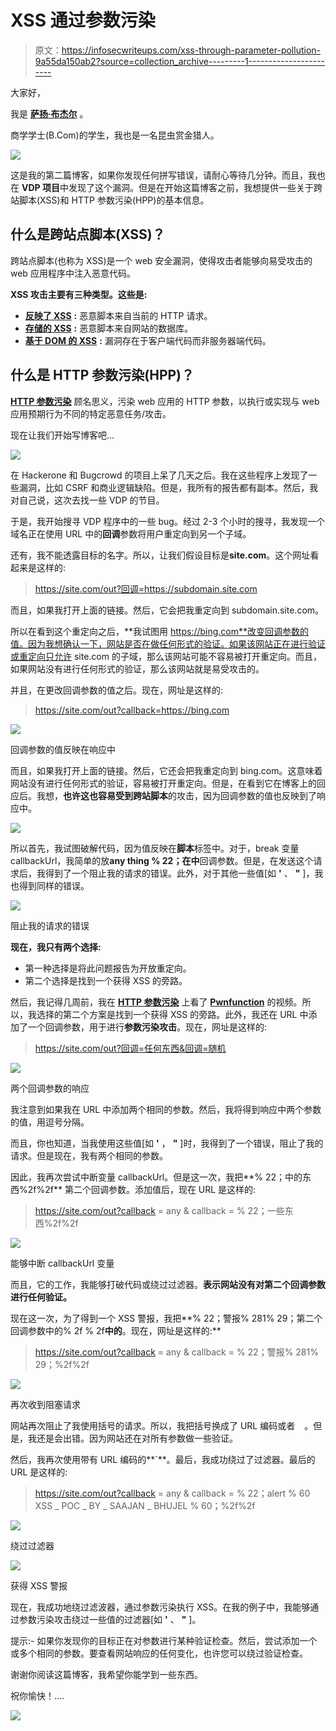 # XSS 通过参数污染

> 原文：<https://infosecwriteups.com/xss-through-parameter-pollution-9a55da150ab2?source=collection_archive---------1----------------------->

大家好，

我是 [**萨扬·布杰尔**](https://twitter.com/saajanbhujel) 。

商学学士(B.Com)的学生，我也是一名昆虫赏金猎人。

![](img/5c0adf738f1fde5f7bd8fdb9851e3706.png)

这是我的第二篇博客，如果你发现任何拼写错误，请耐心等待几分钟。而且，我也在 **VDP 项目**中发现了这个漏洞。但是在开始这篇博客之前，我想提供一些关于跨站脚本(XSS)和 HTTP 参数污染(HPP)的基本信息。

## 什么是跨站点脚本(XSS)？

跨站点脚本(也称为 XSS)是一个 web 安全漏洞，使得攻击者能够向易受攻击的 web 应用程序中注入恶意代码。

**XSS 攻击主要有三种类型。这些是:**

*   [**反映了 XSS**](https://portswigger.net/web-security/cross-site-scripting#reflected-cross-site-scripting) **:** 恶意脚本来自当前的 HTTP 请求。
*   [**存储的 XSS**](https://portswigger.net/web-security/cross-site-scripting#stored-cross-site-scripting) **:** 恶意脚本来自网站的数据库。
*   [**基于 DOM 的 XSS**](https://portswigger.net/web-security/cross-site-scripting#dom-based-cross-site-scripting) **:** 漏洞存在于客户端代码而非服务器端代码。

## 什么是 HTTP 参数污染(HPP)？

[**HTTP 参数污染**](https://www.acunetix.com/blog/whitepaper-http-parameter-pollution/) 顾名思义，污染 web 应用的 HTTP 参数，以执行或实现与 web 应用预期行为不同的特定恶意任务/攻击。

现在让我们开始写博客吧…

![](img/50f5c47cf9a034b823a6e828b402ee40.png)

在 Hackerone 和 Bugcrowd 的项目上呆了几天之后。我在这些程序上发现了一些漏洞，比如 CSRF 和商业逻辑缺陷。但是，我所有的报告都有副本。然后，我对自己说，这次去找一些 VDP 的节目。

于是，我开始搜寻 VDP 程序中的一些 bug。经过 2-3 个小时的搜寻，我发现一个域名正在使用 URL 中的**回调**参数将用户重定向到另一个子域。

还有，我不能透露目标的名字。所以，让我们假设目标是**site.com**。这个网址看起来是这样的:

> https://site.com/out?回调=https://subdomain.site.com

而且，如果我打开上面的链接。然后，它会把我重定向到 subdomain.site.com。

所以在看到这个重定向之后，**我试图用 https://bing.com**改变回调参数的值。因为我想确认一下，网站是否在做任何形式的验证。如果该网站正在进行验证或重定向只允许 site.com 的子域，那么该网站可能不容易被打开重定向。而且，如果网站没有进行任何形式的验证，那么该网站就是易受攻击的。

并且，在更改回调参数的值之后。现在，网址是这样的:

> https://site.com/out?callback=https://bing.com

![](img/a58be8ea4392fdc02009bea1283c4676.png)

回调参数的值反映在响应中

而且，如果我打开上面的链接。然后，它还会把我重定向到 bing.com。这意味着网站没有进行任何形式的验证，容易被打开重定向。但是，在看到它在博客上的回应后。我想，**也许这也容易受到跨站脚本**的攻击，因为回调参数的值也反映到了响应中。

![](img/a81298d05a9999d646f0f7f2b5283db4.png)

所以首先，我试图破解代码，因为值反映在**脚本**标签中。对于，break 变量 callbackUrl，我简单的放**any thing % 22；**在**中**回调参数。但是，在发送这个请求后，我得到了一个阻止我的请求的错误。此外，对于其他一些值[如 **'** 、 **"** ]，我也得到同样的错误。

![](img/f8c81b44da4ef7973f4a074b9f7b382a.png)

阻止我的请求的错误

**现在，我只有两个选择:**

*   第一种选择是将此问题报告为开放重定向。
*   第二个选择是找到一个获得 XSS 的旁路。

然后，我记得几周前，我在 [**HTTP 参数污染**](https://www.youtube.com/watch?v=QVZBl8yxVX0) 上看了 [**Pwnfunction**](https://www.youtube.com/channel/UCW6MNdOsqv2E9AjQkv9we7A/videos) 的视频。所以，我选择的第二个方案是找到一个获得 XSS 的旁路。此外，我还在 URL 中添加了一个回调参数，用于进行**参数污染攻击**。现在，网址是这样的:

> https://site.com/out?回调=任何东西&回调=随机

![](img/96c7d9203e64ec93ec6cce3dc331413e.png)

两个回调参数的响应

我注意到如果我在 URL 中添加两个相同的参数。然后，我将得到响应中两个参数的值，用逗号分隔。

而且，你也知道，当我使用这些值[如 **'** ， **"** ]时，我得到了一个错误，阻止了我的请求。但是现在，我有两个相同的参数。

因此，我再次尝试中断变量 callbackUrl。但是这一次，我把**% 22；中的东西%2f%2f** 第二个回调参数。添加值后，现在 URL 是这样的:

> https://site.com/out?callback = any & callback = % 22；一些东西%2f%2f

![](img/ca0f93dddbd25c9edbd5fbf83fa61c83.png)

能够中断 callbackUrl 变量

而且，它的工作，我能够打破代码或绕过过滤器。**表示网站没有对第二个回调参数进行任何验证。**

现在这一次，为了得到一个 XSS 警报，我把**% 22；警报% 281% 29；第二个回调参数中的% 2f % 2f**中的**。现在，网址是这样的:**

> https://site.com/out?callback = any & callback = % 22；警报% 281% 29；%2f%2f

![](img/69d1bf7d8714cf368dbafba134b9bba6.png)

再次收到阻塞请求

网站再次阻止了我使用括号的请求。所以，我把括号换成了 URL 编码或者 **` `** 。但是，我还是会出错。因为网站还在对所有参数做一些验证。

然后，我再次使用带有 URL 编码的**`**。最后，我成功绕过了过滤器。最后的 URL 是这样的:

> https://site.com/out?callback = any & callback = % 22；alert % 60 XSS _ POC _ BY _ SAAJAN _ BHUJEL % 60；%2f%2f

![](img/66583e575cee8917366cb5bdc6c89693.png)

绕过过滤器

![](img/04932a082e75b5f885d44c518fe0a8b5.png)

获得 XSS 警报

现在，我成功地绕过滤波器，通过参数污染执行 XSS。在我的例子中，我能够通过参数污染攻击绕过一些值的过滤器[如 **'** 、 **"** ]。

提示:- 如果你发现你的目标正在对参数进行某种验证检查。然后，尝试添加一个或多个相同的参数。要查看网站响应的任何变化，也许您可以绕过验证检查。

谢谢你阅读这篇博客，我希望你能学到一些东西。

祝你愉快！….

![](img/e8253efd3eb4dbeeda0d92305b8d0fb2.png)
